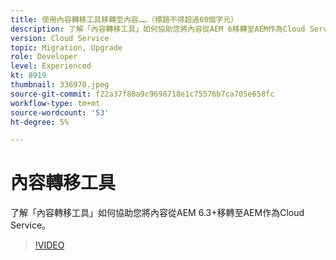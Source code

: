 ```yaml
---
title: 使用內容轉移工具移轉至內容……（標題不得超過60個字元）
description: 了解「內容轉移工具」如何協助您將內容從AEM 6移轉至AEM作為Cloud Service。
version: Cloud Service
topic: Migration, Upgrade
role: Developer
level: Experienced
kt: 8919
thumbnail: 336970.jpeg
source-git-commit: f22a37f80a9c9698718e1c75576b7ca705e658fc
workflow-type: tm+mt
source-wordcount: '53'
ht-degree: 5%

---
```



# 內容轉移工具

了解「內容轉移工具」如何協助您將內容從AEM 6.3+移轉至AEM作為Cloud Service。

>[!VIDEO](https://video.tv.adobe.com/v/336970/?quality=12&learn=on)
